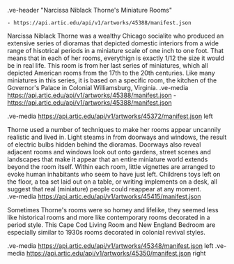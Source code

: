 .ve-header "Narcissa Niblack Thorne's Miniature Rooms" 

    - https://api.artic.edu/api/v1/artworks/45388/manifest.json
Narcissa Niblack Thorne was a wealthy Chicago socialite who produced an extensive series of dioramas that depicted domestic interiors from a wide range of hisotrical periods in a miniature scale of one inch to one foot. That means that in each of her rooms, everythign is exactly 1/12 the size it would be in real life. This room is from her last series of miniatures, which all depicted American rooms from the 17th to the 20th centuries. Like many miniatures in this series, it is based on a specific room, the kitchen of the Governor's Palace in Colonial Williamsburg, Virginia. 
.ve-media https://api.artic.edu/api/v1/artworks/45388/manifest.json
    - https://api.artic.edu/api/v1/artworks/45388/manifest.json
   
.ve-media https://api.artic.edu/api/v1/artworks/45372/manifest.json left 

Thorne used a number of techniques to make her rooms appear uncannily realistic and lived in. Light steams in from doorways and windows, the result of electric bulbs hidden behind the dioramas. Doorways also reveal adjacent rooms and windows look out onto gardens, street scenes and landscapes that make it appear that an entire miniature world extends beyond the room itself. Within each room, little vignettes are arranged to evoke human inhabitants who seem to have just left. Childrens toys left on the floor, a tea set laid out on a table, or writing implements on a desk, all suggest that real (miniature) people could reappear at any moment.  
.ve-media https://api.artic.edu/api/v1/artworks/45415/manifest.json

Sometimes Thorne's rooms were so homey and lifelike, they seemed less like historical rooms and more like contemporary rooms decorated in a period style. This Cape Cod Living Room and New England Bedroom are especially similar to 1930s rooms decorated in colonial revival styles. 

.ve-media https://api.artic.edu/api/v1/artworks/45348/manifest.json left
.ve-media https://api.artic.edu/api/v1/artworks/45350/manifest.json right